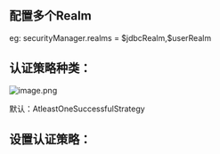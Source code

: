 ## 配置多个Realm
eg:
securityManager.realms = \$jdbcRealm,\$userRealm

## 认证策略种类：
![image.png](https://i.loli.net/2019/11/20/GCfq4Jk1hbEPnRN.png)

默认：AtleastOneSuccessfulStrategy

## 设置认证策略：
